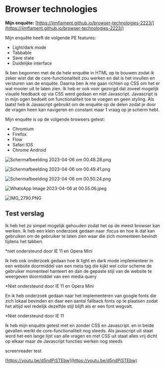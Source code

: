 # Browser technologies

**Mijn enquête:** [https://jimflament.github.io/browser-technologies-2223/](https://jimflament.github.io/browser-technologies-2223/)

Mijn enquête heeft de volgende PE features:

- Light/dark mode
- Tabbable
- Save state
- Duidelijke interface

Ik ben begonnen met de de hele enquête in HTML op te bouwen zodat ik zeker wist dat de core-functionaliteit zou werken en dat is het invullen en versturen van de enquête. Daarna ben ik me gaan richten op CSS om het er wat mooier uit te laten zien. Ik heb er ook voor gezorgd dat zoveel mogelijk visuele feedback op via CSS werd gedaan en niet Javascript. Javascript is in mijn ogen bedoelt om functionaliteit toe te voegen en geen styling. Als laatst heb ik Javascript gebruikt om de enquête op de delen zodat je door de vragen heen kan navigeren en constant maar 1 vraag op je scherm hebt.

Mijn enquête is op de volgende browsers getest:

- Chromium
- Firefox
- Flow
- Safari IOS
- Chrome Android

![Scherm­afbeelding 2023-04-06 om 00.48.28.png](Browser%20technologies%20d4c9a35d026d4eb38a27f781ccd01d2a/Schermafbeelding_2023-04-06_om_00.48.28.png)

![Scherm­afbeelding 2023-04-06 om 00.49.41.png](Browser%20technologies%20d4c9a35d026d4eb38a27f781ccd01d2a/Schermafbeelding_2023-04-06_om_00.49.41.png)

![Scherm­afbeelding 2023-04-06 om 00.50.24.png](Browser%20technologies%20d4c9a35d026d4eb38a27f781ccd01d2a/Schermafbeelding_2023-04-06_om_00.50.24.png)

![WhatsApp Image 2023-04-06 at 00.55.06.jpeg](Browser%20technologies%20d4c9a35d026d4eb38a27f781ccd01d2a/WhatsApp_Image_2023-04-06_at_00.55.06.jpeg)

![IMG_2790.PNG](Browser%20technologies%20d4c9a35d026d4eb38a27f781ccd01d2a/IMG_2790.png)

## Test verslag

Ik heb het zo simpel mogelijk gehouden zodat het op de meest browser kan werken. Ik heb een klein onderzoek gedaan naar :focus en hoe ik dat kan gebruiken om de gebruiker te laten zien waar die zich momenteen bevindt tijdens het tabben.

*niet ondersteund door IE 11 en Opera Mini

Ik heb ook onderzoek gedaan hoe ik light en dark mode implementeer in een website doormiddel van een meta tag die kijkt wel color scheme de gebruiker momenteel hanteert en dan de gepaste stijl van de website te weergeven doormiddel van een media query

*Niet ondersteund door IE 11 en Opera Mini

En ik heb onderzoek gedaan naar het implementeren van google fonts die zich lokaal bevinden en daar een aantal fallback fonts op te plaatsen zodat het altijd wel redelijk dezelfde stijl blijft als er een font wegvalt.

*Niet ondersteund door IE 11

Ik heb mijn enquête getest met en zonder CSS en Javascript. en in beide gevallen werkt de core-functionaliteit nog steeds. Als javascript uit staat word het een lange lijst van alle vragen en met CSS uit staat alles vrij dicht op elkaar maar de Javascript functies werken nog steeds

screenreader test

[https://youtu.be/d5ndPiSTEbw](https://youtu.be/d5ndPiSTEbw)
